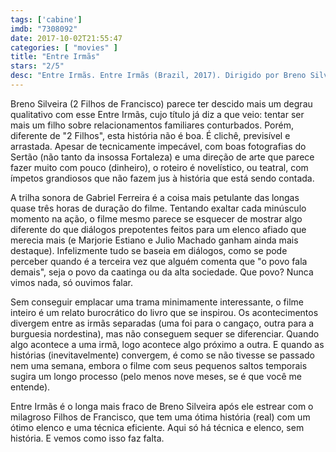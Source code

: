 ```yaml
---
tags: ['cabine']
imdb: "7308092"
date: 2017-10-02T21:55:47
categories: [ "movies" ]
title: "Entre Irmãs"
stars: "2/5"
desc: "Entre Irmãs. Entre Irmãs (Brazil, 2017). Dirigido por Breno Silveira. Escrito por Patrícia Andrade, Frances Peebles de Pontes. Com Ângelo Antônio (Dr. Eronildes), Rita Assemany (Dona Dulce), Cyria Coentro (Tia Sofia), Letícia Colin (Lindalva), Nanda Costa (Luzia), Marjorie Estiano (Emília), Rômulo Estrela (Degas), Claudio Jaborandy (Dr. Duarte), Fábio Lago (Orelha)."
---
```

Breno Silveira (2 Filhos de Francisco) parece ter descido mais um degrau qualitativo com esse Entre Irmãs, cujo título já diz a que veio: tentar ser mais um filho sobre relacionamentos familiares conturbados. Porém, diferente de "2 Filhos", esta história não é boa. É clichê, previsível e arrastada. Apesar de tecnicamente impecável, com boas fotografias do Sertão (não tanto da insossa Fortaleza) e uma direção de arte que parece fazer muito com pouco (dinheiro), o roteiro é novelístico, ou teatral, com ímpetos grandiosos que não fazem jus à história que está sendo contada.

A trilha sonora de Gabriel Ferreira é a coisa mais petulante das longas quase três horas de duração do filme. Tentando exaltar cada minúsculo momento na ação, o filme mesmo parece se esquecer de mostrar algo diferente do que diálogos prepotentes feitos para um elenco afiado que merecia mais (e Marjorie Estiano e Julio Machado ganham ainda mais destaque). Infelizmente tudo se baseia em diálogos, como se pode perceber quando é a terceira vez que alguém comenta que "o povo fala demais", seja o povo da caatinga ou da alta sociedade. Que povo? Nunca vimos nada, só ouvimos falar.

Sem conseguir emplacar uma trama minimamente interessante, o filme inteiro é um relato burocrático do livro que se inspirou. Os acontecimentos divergem entre as irmãs separadas (uma foi para o cangaço, outra para a burguesia nordestina), mas não conseguem sequer se diferenciar. Quando algo acontece a uma irmã, logo acontece algo próximo a outra. E quando as histórias (inevitavelmente) convergem, é como se não tivesse se passado nem uma semana, embora o filme com seus pequenos saltos temporais sugira um longo processo (pelo menos nove meses, se é que você me entende).

Entre Irmãs é o longa mais fraco de Breno Silveira após ele estrear com o milagroso Filhos de Francisco, que tem uma ótima história (real) com um ótimo elenco e uma técnica eficiente. Aqui só há técnica e elenco, sem história. E vemos como isso faz falta.
